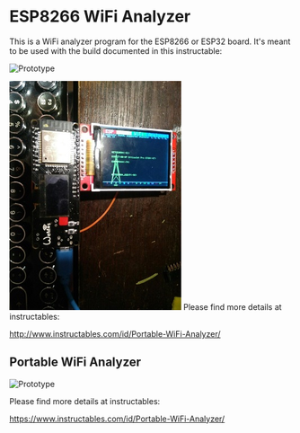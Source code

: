 # ESP8266 WiFi Analyzer
This is a WiFi analyzer program for the ESP8266 or ESP32 board. It's meant to be used with the build documented in this instructable:

![Prototype](https://cdn.instructables.com/FVQ/3G7N/J08EJ0QI/FVQ3G7NJ08EJ0QI.RECTANGLE1.jpg)

![Prototype](https://www.github.com/headHUB/ESP8266WiFiAnalyzer/blob/master/images/esp32.jpg)
Please find more details at instructables:

http://www.instructables.com/id/Portable-WiFi-Analyzer/

## Portable WiFi Analyzer

![Prototype](https://cdn.instructables.com/FJQ/YQH8/J5K61WV0/FJQYQH8J5K61WV0.RECTANGLE1.jpg)

Please find more details at instructables:

https://www.instructables.com/id/Portable-WiFi-Analyzer/
